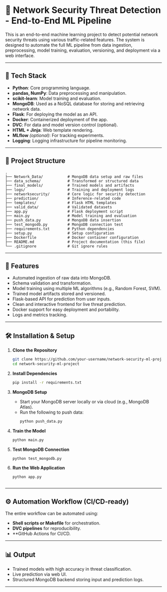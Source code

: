 
# 🔐 Network Security Threat Detection - End-to-End ML Pipeline

This is an end-to-end machine learning project to detect potential network security threats using various traffic-related features. The system is designed to automate the full ML pipeline from data ingestion, preprocessing, model training, evaluation, versioning, and deployment via a web interface.

---

## 🚀 Tech Stack

- **Python**: Core programming language.
- **pandas, NumPy**: Data preprocessing and manipulation.
- **scikit-learn**: Model training and evaluation.
- **MongoDB**: Used as a NoSQL database for storing and retrieving network data.
- **Flask**: For deploying the model as an API.
- **Docker**: Containerized deployment of the app.
- **DVC**: For data and model version control (optional).
- **HTML + Jinja**: Web template rendering.
- **MLflow** *(optional)*: For tracking experiments.
- **Logging**: Logging infrastructure for pipeline monitoring.

---

## 📁 Project Structure

```
.
├── Network_Data/           # MongoDB data setup and raw files
├── data_schema/            # Transformed or structured data
├── final_models/           # Trained models and artifacts
├── logs/                   # Training and deployment logs
├── networksecurity/        # Core logic for security detection
├── prediction/             # Inference-related code
├── templates/              # Flask HTML templates
├── valid_data/             # Validated datasets
├── app.py                  # Flask deployment script
├── main.py                 # Model training and evaluation
├── push_data.py            # MongoDB data insertion
├── test_mongodb.py         # MongoDB connection test
├── requirements.txt        # Python dependencies
├── setup.py                # Setup configuration
├── Dockerfile              # Docker container configuration
├── README.md               # Project documentation (this file)
└── .gitignore              # Git ignore rules
```

---

## 🧠 Features

- Automated ingestion of raw data into MongoDB.
- Schema validation and transformation.
- Model training using multiple ML algorithms (e.g., Random Forest, SVM).
- Trained model artifacts stored and versioned.
- Flask-based API for prediction from user inputs.
- Clean and interactive frontend for live threat prediction.
- Docker support for easy deployment and portability.
- Logs and metrics tracking.

---

## 🛠️ Installation & Setup

1. **Clone the Repository**
   ```bash
   git clone https://github.com/your-username/network-security-ml-project.git
   cd network-security-ml-project
   ```

2. **Install Dependencies**
   ```bash
   pip install -r requirements.txt
   ```

3. **MongoDB Setup**
   - Start your MongoDB server locally or via cloud (e.g., MongoDB Atlas).
   - Run the following to push data:
     ```bash
     python push_data.py
     ```

4. **Train the Model**
   ```bash
   python main.py
   ```

5. **Test MongoDB Connection**
   ```bash
   python test_mongodb.py
   ```

6. **Run the Web Application**
   ```bash
   python app.py
   ```


   ```

---

## ⚙️ Automation Workflow (CI/CD-ready)

The entire workflow can be automated using:
- **Shell scripts or Makefile** for orchestration.
- **DVC pipelines** for reproducibility.
- **GitHub Actions  for CI/CD.

---

## 📊 Output

- Trained models with high accuracy in threat classification.
- Live prediction via web UI.
- Structured MongoDB backend storing input and prediction logs.

---


